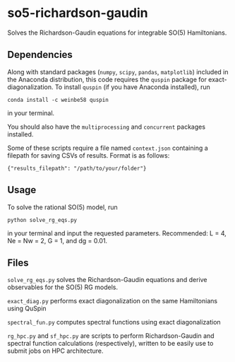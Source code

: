 # so5-richardson-gaudin
Solves the Richardson-Gaudin equations for integrable
SO(5) Hamiltonians.

## Dependencies
Along with standard packages (``numpy``, ``scipy``, ``pandas``,
``matplotlib``) included in the Anaconda distribution,
this code requires the ``quspin`` package for
exact-diagonalization.
To install ``quspin`` (if you have Anaconda installed),
run

    conda install -c weinbe58 quspin

in your terminal.

You should also have the ``multiprocessing`` and ``concurrent``
packages installed.

Some of these scripts require a file named ``context.json``
containing a filepath for saving CSVs of results. Format is as follows:

    {"results_filepath": "/path/to/your/folder"}

## Usage

To solve the rational SO(5) model, run

    python solve_rg_eqs.py

in your terminal and input the requested parameters.
Recommended: L = 4, Ne = Nw = 2, G = 1, and dg = 0.01.

## Files
``solve_rg_eqs.py`` solves the Richardson-Gaudin
 equations and derive observables for the SO(5) RG models.

``exact_diag.py`` performs exact diagonalization
on the same Hamiltonians using QuSpin

``spectral_fun.py`` computes spectral functions
using exact diagonalization

``rg_hpc.py`` and ``sf_hpc.py`` are scripts to perform
Richardson-Gaudin and spectral function calculations
(respectively), written to be easily use to submit jobs
on HPC architecture.
